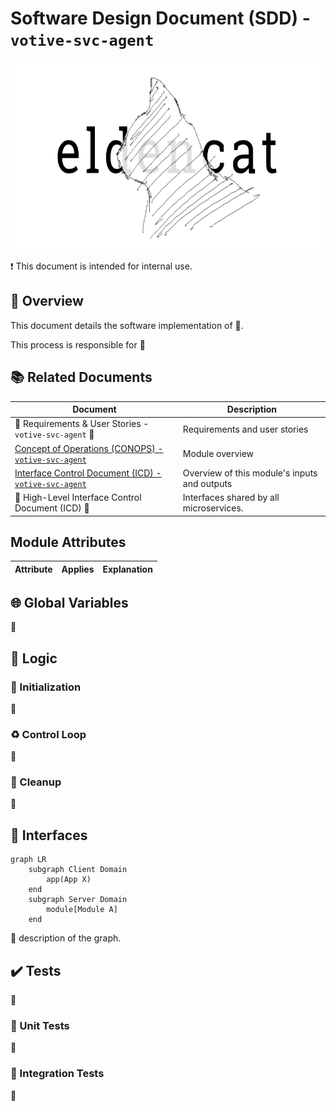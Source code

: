 # Software Design Document (SDD) - `votive-svc-agent`

<center>

<picture>
  <source media="(prefers-color-scheme: dark)" srcset="https://github.com/eldencat/terraform/raw/main/src/shared/eldencat-banner-dark.png">
  <source media="(prefers-color-scheme: light)" srcset="https://github.com/eldencat/terraform/raw/main/src/shared/eldencat-banner.png">
  <img alt="Eldencat logo in light and dark." style="height:300px" src="https://github.com/eldencat/terraform/raw/main/src/shared/eldencat-banner.png">
</picture>

</center>

:exclamation: This document is intended for internal use.

## :telescope: Overview

This document details the software implementation of :construction:.

This process is responsible for :construction:

## :books: Related Documents

Document | Description
--- | ---
:construction: Requirements & User Stories - `votive-svc-agent` :construction: | Requirements and user stories
[Concept of Operations (CONOPS) - `votive-svc-agent`](./conops.md) | Module overview
[Interface Control Document (ICD) - `votive-svc-agent`](./icd.md) | Overview of this module's inputs and outputs
:construction: High-Level Interface Control Document (ICD) :construction: | Interfaces shared by all microservices.
## Module Attributes

Attribute | Applies | Explanation
--- | --- | ---

## :globe_with_meridians: Global Variables

:construction:

## :robot: Logic

### :seedling: Initialization

:construction:

### :recycle: Control Loop

:construction:

### :broom: Cleanup

:construction:

## :handshake: Interfaces

```mermaid
graph LR
    subgraph Client Domain
        app(App X)
    end
    subgraph Server Domain
        module[Module A]
    end
```

:construction: description of the graph.

## :heavy_check_mark: Tests

:construction:

### :tulip: Unit Tests

:construction:

### :bouquet: Integration Tests

:construction:

